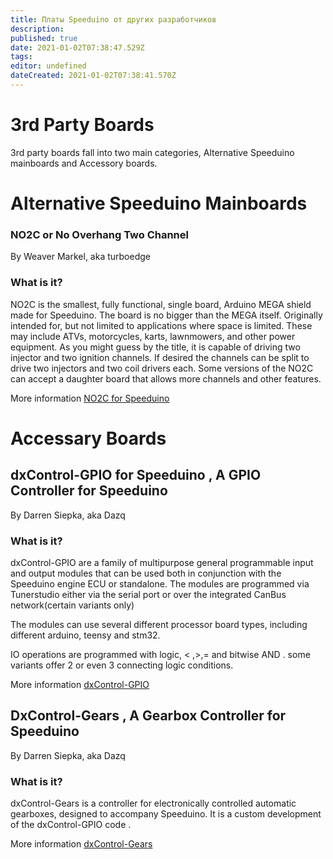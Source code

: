 ```yaml
---
title: Платы Speeduino от других разработчиков
description: 
published: true
date: 2021-01-02T07:38:47.529Z
tags: 
editor: undefined
dateCreated: 2021-01-02T07:38:41.570Z
---
```


3rd Party Boards
================

3rd party boards fall into two main categories, Alternative Speeduino mainboards and Accessory boards.

Alternative Speeduino Mainboards
================================

### NO2C or No Overhang Two Channel

By Weaver Markel, aka turboedge

### What is it?

NO2C is the smallest, fully functional, single board, Arduino MEGA shield made for Speeduino. The board is no bigger than the MEGA itself. Originally intended for, but not limited to applications where space is limited. These may include ATVs, motorcycles, karts, lawnmowers, and other power equipment. As you might guess by the title, it is capable of driving two injector and two ignition channels. If desired the channels can be split to drive two injectors and two coil drivers each. Some versions of the NO2C can accept a daughter board that allows more channels and other features.

More information [NO2C for Speeduino](NO2C_for_Speeduino "wikilink")

Accessary Boards
================

dxControl-GPIO for Speeduino , A GPIO Controller for Speeduino
--------------------------------------------------------------

By Darren Siepka, aka Dazq

### What is it?

dxControl-GPIO are a family of multipurpose general programmable input and output modules that can be used both in conjunction with the Speeduino engine ECU or standalone. The modules are programmed via Tunerstudio either via the serial port or over the integrated CanBus network(certain variants only)

The modules can use several different processor board types, including different arduino, teensy and stm32.

IO operations are programmed with logic, &lt; ,&gt;,= and bitwise AND . some variants offer 2 or even 3 connecting logic conditions.

More information [dxControl-GPIO](/en/DxControl-GPIO "wikilink")

DxControl-Gears , A Gearbox Controller for Speeduino
----------------------------------------------------

By Darren Siepka, aka Dazq

### What is it?

dxControl-Gears is a controller for electronically controlled automatic gearboxes, designed to accompany Speeduino. It is a custom development of the dxControl-GPIO code .

More information [dxControl-Gears](dxControl-Gears "wikilink")